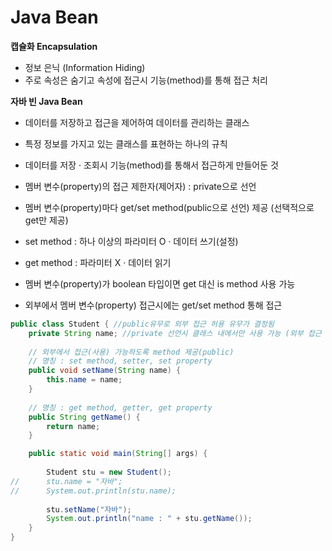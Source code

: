 # Java Bean

**캡슐화 Encapsulation**
- 정보 은닉 (Information Hiding)
- 주로 속성은 숨기고 속성에 접근시 기능(method)를 통해 접근 처리

**자바 빈 Java Bean**
- 데이터를 저장하고 접근을 제어하여 데이터를 관리하는 클래스
- 특정 정보를 가지고 있는 클래스를 표현하는 하나의 규칙
- 데이터를 저장 · 조회시 기능(method)를 통해서 접근하게 만들어둔 것

- 멤버 변수(property)의 접근 제한자(제어자) : private으로 선언
- 멤버 변수(property)마다 get/set method(public으로 선언) 제공 (선택적으로 get만 제공) 
- set method : 하나 이상의 파라미터 O · 데이터 쓰기(설정)
- get method : 파라미터 X · 데이터 읽기
- 멤버 변수(property)가 boolean 타입이면 get 대신 is method 사용 가능

- 외부에서 멤버 변수(property) 접근시에는 get/set method 통해 접근

```java
public class Student { //public유무로 외부 접근 허용 유무가 결정됨
	private String name; //private 선언시 클래스 내에서만 사용 가능 (외부 접근 불가)
	
	// 외부에서 접근(사용) 가능하도록 method 제공(public)
	// 명칭 : set method, setter, set property
	public void setName(String name) {
		this.name = name;
	}
	
	// 명칭 : get method, getter, get property
	public String getName() {
		return name;
	}
```

```java
  	public static void main(String[] args) {
		
		Student stu = new Student();
//		stu.name = "자바";
//		System.out.println(stu.name);
			
		stu.setName("자바");
		System.out.println("name : " + stu.getName());
	}
}
```








